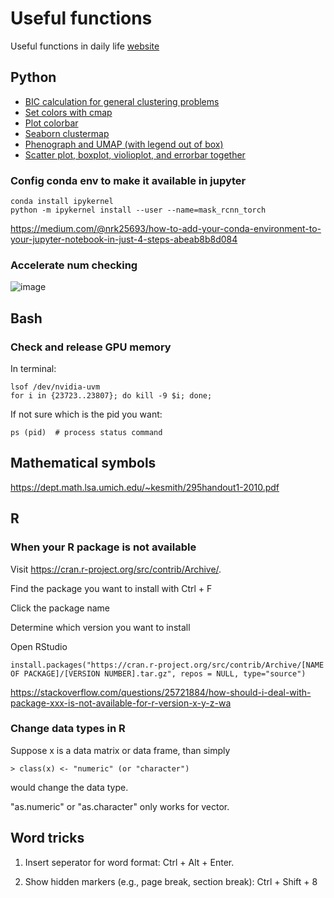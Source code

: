 # Useful functions
Useful functions in daily life [website](https://sdw95927.github.io/useful_functions/)

## Python
* [BIC calculation for general clustering problems](https://github.com/sdw95927/useful_functions/blob/main/BIC_calculation_for_general_clustering.py)
* [Set colors with cmap](https://github.com/sdw95927/useful_functions/blob/main/set_colors_cmap.py)
* [Plot colorbar](https://github.com/sdw95927/useful_functions/blob/main/plot_colorbar.py)
* [Seaborn clustermap](https://github.com/sdw95927/useful_functions/blob/main/sns_clustermap.py)
* [Phenograph and UMAP (with legend out of box)](https://github.com/sdw95927/useful_functions/blob/main/phenograph.py)
* [Scatter plot, boxplot, violioplot, and errorbar together](https://github.com/sdw95927/useful_functions/blob/main/scatterplot_with_boxplot.py)

### Config conda env to make it available in jupyter
```
conda install ipykernel
python -m ipykernel install --user --name=mask_rcnn_torch
```
https://medium.com/@nrk25693/how-to-add-your-conda-environment-to-your-jupyter-notebook-in-just-4-steps-abeab8b8d084

### Accelerate num checking
![image](https://user-images.githubusercontent.com/16247996/224452772-f365b577-e563-49a6-bf7f-57b6d8945996.png)

## Bash

### Check and release GPU memory

In terminal:
```
lsof /dev/nvidia-uvm
for i in {23723..23807}; do kill -9 $i; done;
```

If not sure which is the pid you want:
```
ps (pid)  # process status command
```

## Mathematical symbols
https://dept.math.lsa.umich.edu/~kesmith/295handout1-2010.pdf

## R

### When your R package is not available

Visit https://cran.r-project.org/src/contrib/Archive/.

Find the package you want to install with Ctrl + F

Click the package name

Determine which version you want to install

Open RStudio

```
install.packages("https://cran.r-project.org/src/contrib/Archive/[NAME OF PACKAGE]/[VERSION NUMBER].tar.gz", repos = NULL, type="source")
```

https://stackoverflow.com/questions/25721884/how-should-i-deal-with-package-xxx-is-not-available-for-r-version-x-y-z-wa

### Change data types in R

Suppose x is a data matrix or data frame, than simply

```
> class(x) <- "numeric" (or "character") 
```

would change the data type. 

"as.numeric" or "as.character" only works for vector.

## Word tricks

1) Insert seperator for word format: Ctrl + Alt + Enter.

2) Show hidden markers (e.g., page break, section break): Ctrl + Shift + 8
